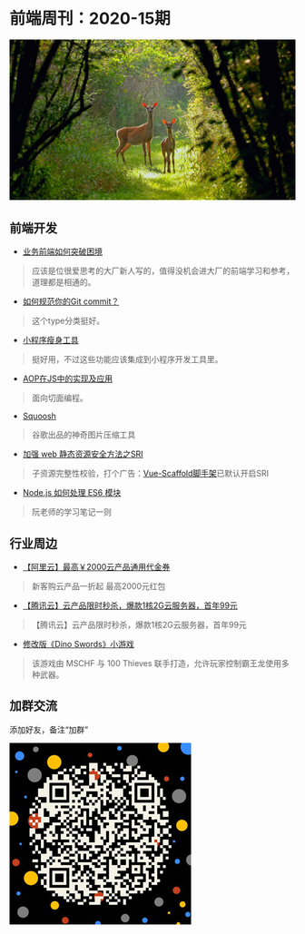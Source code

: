 # 前端周刊：2020-15期

[![](/img/bing/20200804.png?imageMogr2/thumbnail/960x)](https://cn.bing.com/search?q=白尾母鹿)

## 前端开发

- [业务前端如何突破困境](https://fed.taobao.org/blog/taofed/do71ct/front-end-problems/?spm=taofed.homepage.article-section.1.7eab5ac8IrylUS)

> 应该是位很爱思考的大厂新人写的，值得没机会进大厂的前端学习和参考，道理都是相通的。

- [如何规范你的Git commit？](https://mp.weixin.qq.com/s?__biz=MzIzOTU0NTQ0MA==&mid=2247498589&idx=1&sn=c0419f08bd455de9147e47387778943e)

> 这个type分类挺好。

- [小程序瘦身工具](https://github.com/wechat-miniprogram/miniprogram-slim)

> 挺好用，不过这些功能应该集成到小程序开发工具里。

- [AOP在JS中的实现及应用](https://blog.csdn.net/qq_21460229/article/details/79696159)

> 面向切面编程。

- [Squoosh](https://squoosh.app/)

> 谷歌出品的神奇图片压缩工具

- [加强 web 静态资源安全方法之SRI](https://zhuanlan.zhihu.com/p/51250585)

> 子资源完整性校验，打个广告：[Vue-Scaffold脚手架](https://github.com/tower1229/Vue-Scaffold)已默认开启SRI

- [Node.js 如何处理 ES6 模块](http://www.ruanyifeng.com/blog/2020/08/how-nodejs-use-es6-module.html)

> 阮老师的学习笔记一则

## 行业周边

- [【阿里云】最高￥2000云产品通用代金券](https://www.aliyun.com/minisite/goods?userCode=y31qmczl)

> 新客购云产品一折起 最高2000元红包

- [【腾讯云】云产品限时秒杀，爆款1核2G云服务器，首年99元](https://url.cn/abdjJNhu)

> 【腾讯云】云产品限时秒杀，爆款1核2G云服务器，首年99元

- [修改版《Dino Swords》小游戏](https://dinoswords.gg/)

> 该游戏由 MSCHF 与 100 Thieves 联手打造，允许玩家控制霸王龙使用多种武器。

## 加群交流

添加好友，备注“加群”

![refned_x](../img/a/refined-x.jpg)
